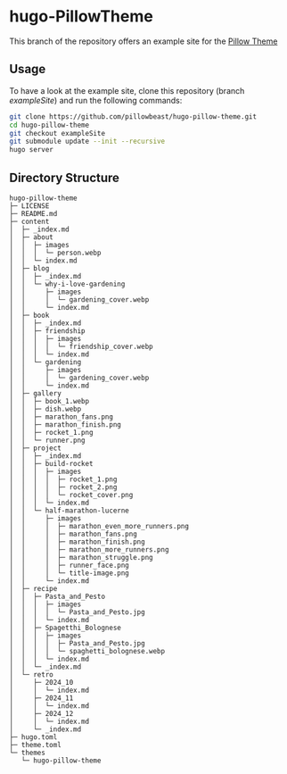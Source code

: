 # hugo-PillowTheme

This branch of the repository offers an example site for the [Pillow Theme](https://github.com/pillowbeast/hugo-pillow-theme/tree/main)

## Usage

To have a look at the example site, clone this repository (branch *exampleSite*) and run the following commands:

```bash
git clone https://github.com/pillowbeast/hugo-pillow-theme.git
cd hugo-pillow-theme
git checkout exampleSite
git submodule update --init --recursive
hugo server
```

## Directory Structure

```
hugo-pillow-theme
├─ LICENSE
├─ README.md
├─ content
│  ├─ _index.md
│  ├─ about
│  │  ├─ images
│  │  │  └─ person.webp
│  │  └─ index.md
│  ├─ blog
│  │  ├─ _index.md
│  │  └─ why-i-love-gardening
│  │     ├─ images
│  │     │  └─ gardening_cover.webp
│  │     └─ index.md
│  ├─ book
│  │  ├─ _index.md
│  │  ├─ friendship
│  │  │  ├─ images
│  │  │  │  └─ friendship_cover.webp
│  │  │  └─ index.md
│  │  └─ gardening
│  │     ├─ images
│  │     │  └─ gardening_cover.webp
│  │     └─ index.md
│  ├─ gallery
│  │  ├─ book_1.webp
│  │  ├─ dish.webp
│  │  ├─ marathon_fans.png
│  │  ├─ marathon_finish.png
│  │  ├─ rocket_1.png
│  │  └─ runner.png
│  ├─ project
│  │  ├─ _index.md
│  │  ├─ build-rocket
│  │  │  ├─ images
│  │  │  │  ├─ rocket_1.png
│  │  │  │  ├─ rocket_2.png
│  │  │  │  └─ rocket_cover.png
│  │  │  └─ index.md
│  │  └─ half-marathon-lucerne
│  │     ├─ images
│  │     │  ├─ marathon_even_more_runners.png
│  │     │  ├─ marathon_fans.png
│  │     │  ├─ marathon_finish.png
│  │     │  ├─ marathon_more_runners.png
│  │     │  ├─ marathon_struggle.png
│  │     │  ├─ runner_face.png
│  │     │  └─ title-image.png
│  │     └─ index.md
│  ├─ recipe
│  │  ├─ Pasta_and_Pesto
│  │  │  ├─ images
│  │  │  │  └─ Pasta_and_Pesto.jpg
│  │  │  └─ index.md
│  │  ├─ Spagetthi_Bolognese
│  │  │  ├─ images
│  │  │  │  ├─ Pasta_and_Pesto.jpg
│  │  │  │  └─ spaghetti_bolognese.webp
│  │  │  └─ index.md
│  │  └─ _index.md
│  └─ retro
│     ├─ 2024_10
│     │  └─ index.md
│     ├─ 2024_11
│     │  └─ index.md
│     ├─ 2024_12
│     │  └─ index.md
│     └─ _index.md
├─ hugo.toml
├─ theme.toml
└─ themes
   └─ hugo-pillow-theme
```